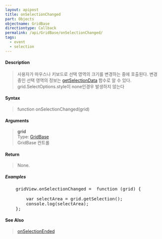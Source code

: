 ```yaml
---
layout: apipost
title: onSelectionChanged
part: Objects
objectname: GridBase
directiontype: Callback
permalink: /api/GridBase/onSelectionChanged/
tags:
  - event
  - selection
---
```



#### Description

> 사용자가 마우스나 키보드로 선택 영역의 크기를 변경하는 중에 호출된다. 변경 중인 선택 영역의 정보는 [getSelectionData](/api/GridBase/getSelectionData/) 함수로 알 수 있다.  
> grid.SelectOptions.style이 none인경우 발생하지 않는다  

#### Syntax

> function onSelectionChanged(grid)  

#### Arguments

> **grid**  
> Type: [GridBase](/api/GridBase/)  
> GridBase 컨트롤  

#### Return

> None.  

##### Examples 

<pre class="prettyprint">
    gridView.onSelectionChanged =  function (grid) {
        <!-- var cells = grid.getSelectionData(); -->
        var selectArea = grid.getSelection();
        console.log(selectArea);  
    };
</pre>

#### See Also
> [onSelectionEnded](/api/GridBase/onSelectionEnded)
